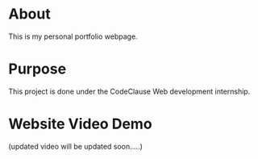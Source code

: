 # About
This is my personal portfolio webpage. 

# Purpose
This project is done under the CodeClause Web development internship. 

# Website Video Demo

(updated video will be updated soon.....)

